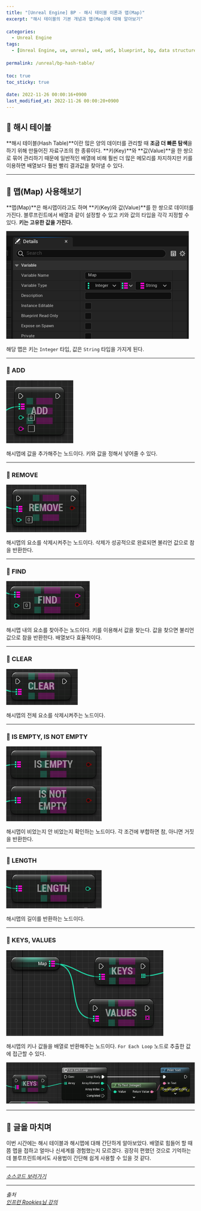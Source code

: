 ```yaml
---
title: "[Unreal Engine] BP - 해시 테이블 이론과 맵(Map)"
excerpt: "해시 테이블의 기본 개념과 맵(Map)에 대해 알아보기"

categories:
  - Unreal Engine
tags:
  - [Unreal Engine, ue, unreal, ue4, ue5, blueprint, bp, data structure, hash table, hash]

permalink: /unreal/bp-hash-table/
 
toc: true
toc_sticky: true

date: 2022-11-26 00:00:16+0900
last_modified_at: 2022-11-26 00:00:20+0900
---
```


## 👻 해시 테이블
**해시 테이블(Hash Table)**이란 많은 양의 데이터를 관리할 때 **조금 더 빠른 탐색**을 하기 위해 만들어진 자료구조의 한 종류이다. **키(Key)**와 **값(Value)**을 한 쌍으로 묶어 관리하기 때문에 일반적인 배열에 비해 훨씬 더 많은 메모리를 차지하지만 키를 이용하면 배열보다 훨씬 빨리 결과값을 찾아낼 수 있다.

***

## 👻 맵(Map) 사용해보기
**맵(Map)**은 해시맵이라고도 하며 **키(Key)와 값(Value)**를 한 쌍으로 데이터를 가진다. 블루프린트에서 배열과 같이 설정할 수 있고 키와 값의 타입을 각각 지정할 수 있다. **키는 고유한 값을 가진다.**

![Alt Text](/assets/images/posts_img/engines/unreal/blueprint/data-structure/bp-hash-table/map.PNG)   

해당 맵은 키는 ``` Integer ``` 타입, 값은 ``` String ``` 타입을 가지게 된다.

***

### 🌱 ADD
![Alt Text](/assets/images/posts_img/engines/unreal/blueprint/data-structure/bp-hash-table/add.PNG)   

해시맵에 값을 추가해주는 노드이다. 키와 값을 정해서 넣어줄 수 있다.

***

### 🌱 REMOVE
![Alt Text](/assets/images/posts_img/engines/unreal/blueprint/data-structure/bp-hash-table/remove.PNG)   

해시맵의 요소를 삭제시켜주는 노드이다. 삭제가 성공적으로 완료되면 불리언 값으로 참을 반환한다.

***

### 🌱 FIND
![Alt Text](/assets/images/posts_img/engines/unreal/blueprint/data-structure/bp-hash-table/find.PNG)   

해시맵 내의 요소를 찾아주는 노드이다. 키를 이용해서 값을 찾는다. 값을 찾으면 불리언 값으로 참을 반환한다. 배열보다 효율적이다.

***

### 🌱 CLEAR
![Alt Text](/assets/images/posts_img/engines/unreal/blueprint/data-structure/bp-hash-table/clear.PNG)   

해시맵의 전체 요소를 삭제시켜주는 노드이다.

***

### 🌱 IS EMPTY, IS NOT EMPTY
![Alt Text](/assets/images/posts_img/engines/unreal/blueprint/data-structure/bp-hash-table/empty.PNG)   

해시맵이 비었는지 안 비었는지 확인하는 노드이다. 각 조건에 부합하면 참, 아니면 거짓을 반환한다.

***

### 🌱 LENGTH
![Alt Text](/assets/images/posts_img/engines/unreal/blueprint/data-structure/bp-hash-table/length.PNG)   

해시맵의 길이를 반환하는 노드이다.

***

### 🌱 KEYS, VALUES
![Alt Text](/assets/images/posts_img/engines/unreal/blueprint/data-structure/bp-hash-table/key-value.PNG)   

해시맵의 키나 값들을 배열로 반환해주는 노드이다. ``` For Each Loop ``` 노드로 추출한 값에 접근할 수 있다.

![Alt Text](/assets/images/posts_img/engines/unreal/blueprint/data-structure/bp-hash-table/return.PNG)   

***

## 👻 글을 마치며
이번 시간에는 해시 테이블과 해시맵에 대해 간단하게 알아보았다. 배열로 힘들어 할 때쯤 맵을 접하고 얼마나 신세계를 경험했는지 모르겠다. 굉장히 편했던 것으로 기억하는데 블루프린트에서도 사용법이 간단해 쉽게 사용할 수 있을 것 같다.

***

_[소스코드 보러가기](https://github.com/choi-dan-di/study_ue/tree/main/UE5/data-structure/BP_HashTable)_

***

_출처_   
_[인프런 Rookies님 강의](https://inf.run/TSqC)_   